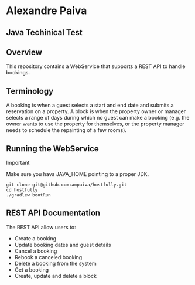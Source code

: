 # Alexandre Paiva
## Java Techinical Test

## Overview
This repository contains a WebService that supports a REST API to handle bookings.

## Terminology
A booking is when a guest selects a start and end date and submits a reservation on a property.
A block is when the property owner or manager selects a range of days during which no guest can make
a booking (e.g. the owner wants to use the property for themselves, or the property manager needs to
schedule the repainting of a few rooms).

## Running the WebService

> [!IMPORTANT]
> Make sure you hava JAVA_HOME pointing to a proper JDK.

```
git clone git@github.com:ampaiva/hostfully.git
cd hostfully
./gradlew bootRun
```

## REST API Documentation

The REST API allow users to:
- Create a booking
- Update booking dates and guest details
- Cancel a booking
- Rebook a canceled booking
- Delete a booking from the system
- Get a booking
- Create, update and delete a block
